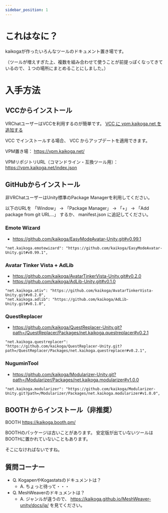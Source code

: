 ```yaml
---
sidebar_position: 1
---
```


# これはなに？

kaikogaが作ったいろんなツールのドキュメント置き場です。

（ツールが増えすぎた上、複数を組み合わせて使うことが前提っぽくなってきているので、１つの場所にまとめることにしました。）

# 入手方法

## VCCからインストール

VRChatユーザーはVCCを利用するのが簡単です。
<a href="vcc://vpm/addRepo?url=https%3A%2F%2Fvpm.kaikoga.net%2Findex.json">VCC に vpm.kaikoga.net を追加する</a>

VCC でインストールする場合、 VCC からアップデートを適用できます。

VPM置き場： https://vpm.kaikoga.net/

VPMリポジトリURL（コマンドライン・互換ツール用）： https://vpm.kaikoga.net/index.json

## GitHubからインストール

非VRChatユーザーはUnity標準のPackage Managerを利用してください。

以下のURLを 「Window」 → 「Package Manager」 → 「+」 → 「Add package from git URL...」 するか、 manifest.json に追記してください。

### Emote Wizard

- https://github.com/kaikoga/EasyModeAvatar-Unity.git#v0.99.1

```
"net.kaikoga.emotewizard": "https://github.com/kaikoga/EasyModeAvatar-Unity.git#v0.99.1",
```

### Avatar Tinker Vista + AdLib

- https://github.com/kaikoga/AvatarTinkerVista-Unity.git#v0.2.0
- https://github.com/kaikoga/AdLib-Unity.git#v0.1.0

```
"net.kaikoga.ativ": "https://github.com/kaikoga/AvatarTinkerVista-Unity.git#v0.2.0",
"net.kaikoga.adlib": "https://github.com/kaikoga/AdLib-Unity.git#v0.1.0",
```

### QuestReplacer

- https://github.com/kaikoga/QuestReplacer-Unity.git?path=/QuestReplacer/Packages/net.kaikoga.questreplacer#v0.2.1

```
"net.kaikoga.questreplacer": "https://github.com/kaikoga/QuestReplacer-Unity.git?path=/QuestReplacer/Packages/net.kaikoga.questreplacer#v0.2.1",
```

### NuguminTool

- https://github.com/kaikoga/Modularizer-Unity.git?path=/Modularizer/Packages/net.kaikoga.modularizer#v1.0.0

```
"net.kaikoga.modularizer": "https://github.com/kaikoga/Modularizer-Unity.git?path=/Modularizer/Packages/net.kaikoga.modularizer#v1.0.0",
```

## BOOTH からインストール（非推奨）

BOOTH https://kaikoga.booth.pm/

BOOTHのパッケージは古いことがあります。
安定版が出ていないツールはBOOTHに置かれていないこともあります。

そこになければないですね。

## 質問コーナー

- Q. KogapenやKogastatsのドキュメントは？
  - A. ちょっと待って・・・
- Q. MeshWeaverのドキュメントは？
  - A. ジャンルが違うので、 https://kaikoga.github.io/MeshWeaver-unity/docs/ja/ を見てください。 
